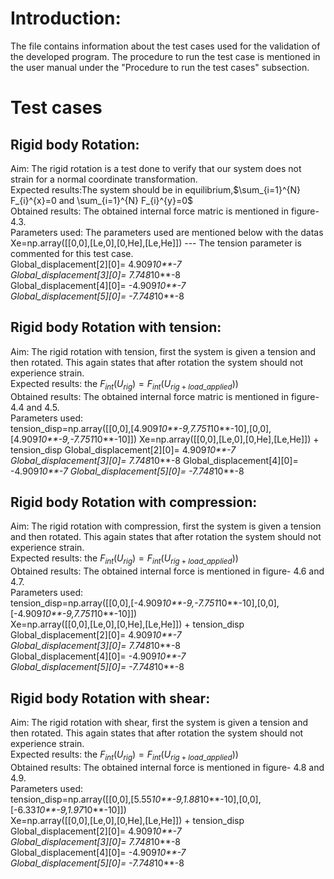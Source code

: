 # Introduction:
The file contains information about the test cases used for the validation of the developed program.
The procedure to run the test case is mentioned in the user manual under the "Procedure to run the test cases" subsection.
# Test cases
## Rigid body Rotation:
Aim: The rigid rotation is a test done to verify that our system does not strain for a normal coordinate transformation.<br/>
Expected results:The system should be in equilibrium,$\sum_{i=1}^{N} F_{i}^{x}=0 and \sum_{i=1}^{N} F_{i}^{y}=0$<br/>
Obtained results: The obtained internal force matric is mentioned in figure-4.3.<br/>
Parameters used: The parameters used are mentioned below with the datas<br/>
Xe=np.array([[0,0],[Le,0],[0,He],[Le,He]]) --- The tension parameter is commented for this test case.<br/>
Global_displacement[2][0]= 4.909*10**-7 <br/>
Global_displacement[3][0]= 7.748*10**-8 <br/>
Global_displacement[4][0]= -4.909*10**-7 <br/>
Global_displacement[5][0]= -7.748*10**-8 <br/>
## Rigid body Rotation with tension:
Aim: The rigid rotation with tension, first the system is given a tension and then rotated. This again states that after rotation the system should not experience strain.<br/>
Expected results: the $F_{int}(U_{rig})=F_{int}(U_{rig+load\_applied}))$ <br/>
Obtained results: The obtained internal force matric is mentioned in figure- 4.4 and 4.5. <br/>
Parameters used: <br/>
tension_disp=np.array([[0,0],[4.909*10**-9,7.751*10**-10],[0,0],[4.909*10**-9,-7.751*10**-10]])
Xe=np.array([[0,0],[Le,0],[0,He],[Le,He]]) + tension_disp
Global_displacement[2][0]= 4.909*10**-7 
Global_displacement[3][0]= 7.748*10**-8
Global_displacement[4][0]= -4.909*10**-7
Global_displacement[5][0]= -7.748*10**-8
## Rigid body Rotation with compression:
Aim: The rigid rotation with compression, first the system is given a tension and then rotated. This again states that after rotation the system should not experience strain. <br/>
Expected results: the $F_{int}(U_{rig})=F_{int}(U_{rig+load\_applied}))$ <br/>
Obtained results: The obtained internal force is mentioned in figure- 4.6 and 4.7. <br/>
Parameters used: <br/>
tension_disp=np.array([[0,0],[-4.909*10**-9,-7.751*10**-10],[0,0],[-4.909*10**-9,7.751*10**-10]]) <br/>
Xe=np.array([[0,0],[Le,0],[0,He],[Le,He]]) + tension_disp <br/>
Global_displacement[2][0]= 4.909*10**-7 <br/>
Global_displacement[3][0]= 7.748*10**-8 <br/>
Global_displacement[4][0]= -4.909*10**-7 <br/>
Global_displacement[5][0]= -7.748*10**-8 <br/>
## Rigid body Rotation with shear:
Aim: The rigid rotation with shear, first the system is given a tension and then rotated. This again states that after rotation the system should not experience strain. <br/>
Expected results: the $F_{int}(U_{rig})=F_{int}(U_{rig+load\_applied}))$ <br/>
Obtained results: The obtained internal force is mentioned in figure- 4.8 and 4.9. <br/>
Parameters used: <br/>
tension_disp=np.array([[0,0],[5.55*10**-9,1.88*10**-10],[0,0],[-6.33*10**-9,1.97*10**-10]]) <br/>
Xe=np.array([[0,0],[Le,0],[0,He],[Le,He]]) + tension_disp <br/>
Global_displacement[2][0]= 4.909*10**-7  <br/>
Global_displacement[3][0]= 7.748*10**-8 <br/>
Global_displacement[4][0]= -4.909*10**-7 <br/>
Global_displacement[5][0]= -7.748*10**-8 <br/>
